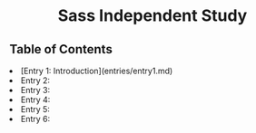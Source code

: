 <center><h1>Sass Independent Study</h1></center>
<h2>Table of Contents</h2>

<li>[Entry 1: Introduction](entries/entry1.md)
<li>Entry 2:
<li>Entry 3:
<li>Entry 4:
<li>Entry 5:
<li>Entry 6:
